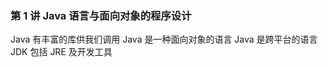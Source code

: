 <!--
 * @Description:
 * @Author: jinxiaojian
 * @Email: jinxiaojian@youxin.com
 * @LastEditors: 靳肖健
 * @Date: 2019-04-07 03:47:56
 * @LastEditTime: 2019-04-07 12:27:15
 -->

### 第 1 讲 Java 语言与面向对象的程序设计

Java 有丰富的库供我们调用
Java 是一种面向对象的语言
Java 是跨平台的语言
JDK 包括 JRE 及开发工具
